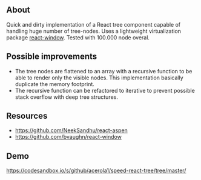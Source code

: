 ## About

Quick and dirty implementation of a React tree component capable of handling huge number of tree-nodes.
Uses a lightweight virtualization package [react-window](https://github.com/bvaughn/react-window).
Tested with 100.000 node overal.

## Possible improvements

- The tree nodes are flattened to an array with a recursive function to be able to render only the visible nodes. This implementation basically duplicate the memory footprint.
- The recursive function can be refactored to iterative to prevent possible stack overflow with deep tree structures.

## Resources
- https://github.com/NeekSandhu/react-aspen
- https://github.com/bvaughn/react-window

## Demo

https://codesandbox.io/s/github/acerola1/speed-react-tree/tree/master/
